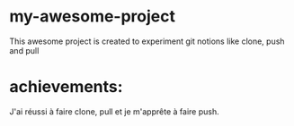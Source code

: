 # my-awesome-project
This awesome project is created to experiment git notions like clone, push and pull

# achievements:
J'ai réussi à faire clone, pull et je m'apprête à faire push.
